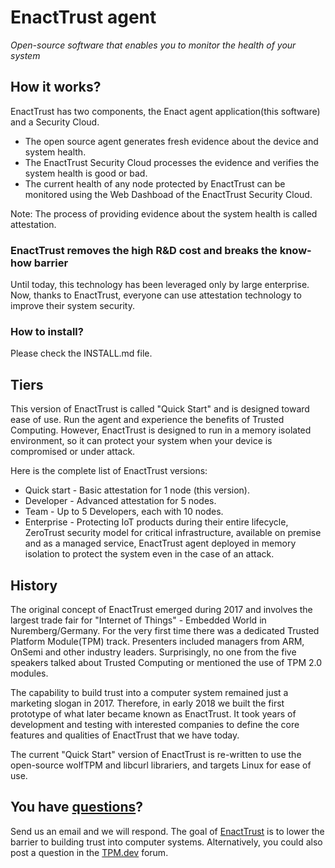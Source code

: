 # EnactTrust agent

_Open-source software that enables you to monitor the health of your system_

## How it works?

EnactTrust has two components, the Enact agent application(this software) and a Security Cloud.
* The open source agent generates fresh evidence about the device and system health.
* The EnactTrust Security Cloud processes the evidence and verifies the system health is good or bad.
* The current health of any node protected by EnactTrust can be monitored using the Web Dashboad of the EnactTrust Security Cloud.

Note: The process of providing evidence about the system health is called attestation.

### EnactTrust removes the high R&D cost and breaks the know-how barrier

Until today, this technology has been leveraged only by large enterprise. Now, thanks to EnactTrust, everyone can use attestation technology to improve their system security.

### How to install?

Please check the INSTALL.md file.

## Tiers

This version of EnactTrust is called "Quick Start" and is designed toward ease of use. Run the agent and experience the benefits of Trusted Computing. However, EnactTrust is designed to run in a memory isolated environment, so it can protect your system when your device is compromised or under attack.

Here is the complete list of EnactTrust versions:

- Quick start - Basic attestation for 1 node (this version).
- Developer - Advanced attestation for 5 nodes.
- Team - Up to 5 Developers, each with 10 nodes.
- Enterprise - Protecting IoT products during their entire lifecycle, ZeroTrust security model for critical infrastructure, available on premise and as a managed service, EnactTrust agent deployed in memory isolation to protect the system even in the case of an attack.

## History

The original concept of EnactTrust emerged during 2017 and involves the largest trade fair for "Internet of Things" - Embedded World in Nuremberg/Germany. For the very first time there was a dedicated Trusted Platform Module(TPM) track. Presenters included managers from ARM,  OnSemi and other industry leaders. Surprisingly, no one from the five speakers talked about Trusted Computing or mentioned the use of TPM 2.0 modules.

The capability to build trust into a computer system remained just a marketing slogan in 2017. Therefore, in early 2018 we built the first prototype of what later became known as EnactTrust. It took years of development and testing with interested companies to define the core features and qualities of EnactTrust that we have today.

The current "Quick Start" version of EnactTrust is re-written to use the open-source wolfTPM and libcurl librariers, and targets Linux for ease of use.

## You have [questions](mailto:support@enacttrust.com "contact us over email")?

Send us an email and we will respond. The goal of [EnactTrust](https://www.enacttrust.com "EnactTrust website")  is to lower the barrier to building trust into computer systems. Alternatively, you could also post a question in the [TPM.dev](https://www.tpm.dev "TPM.dev community forum") forum.
